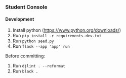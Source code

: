 ### Student Console

#### Development

1. Install python (https://www.python.org/downloads/)
2. Run `pip install -r requirements-dev.txt`
3. Run `python seed.py`
4. Run `flask --app 'app' run`

Before committing:
1. Run `djlint . --reformat`
2. Run `black .`